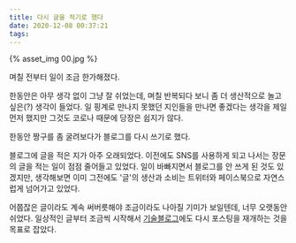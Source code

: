 ```yaml
---
title: 다시 글을 적기로 했다
date: 2020-12-08 00:37:21
tags:
---
```



{% asset_img 00.jpg %}

며칠 전부터 일이 조금 한가해졌다.

한동안은 아무 생각 없이 그냥 잘 쉬었는데, 며칠 반복되다 보니 좀 더 생산적으로 놀고 싶은(?) 생각이 들었다. 일 핑계로 만나지 못했던 지인들을 만나면 좋겠다는 생각을 제일 먼저 했지만 그것도 코로나 때문에 당장은 쉽지가 않다.

한동안 짱구를 좀 굴려보다가 블로그를 다시 쓰기로 했다. 

블로그에 글을 적은 지가 아주 오래되었다. 이전에도 SNS를 사용하게 되고 나서는 장문의 글을 적는 일이 점점 줄어들고 있었다. 일이 바빠지면서 블로그를 안 쓰게 된 것도 있겠지만, 생각해보면 이미 그전에도 '글'의 생산과 소비는 트위터와 페이스북으로 자연스럽게 넘어가고 있었다.

어쭙잖은 글이라도 계속 써버릇해야 조금이라도 나아질 기미가 보일텐데, 너무 오랫동안 쉬었다. 일상적인 글부터 조금씩 시작해서 [기술블로그](https://leafbird.github.io/devnote/)에도 다시 포스팅을 재개하는 것을 목표로 잡았다.